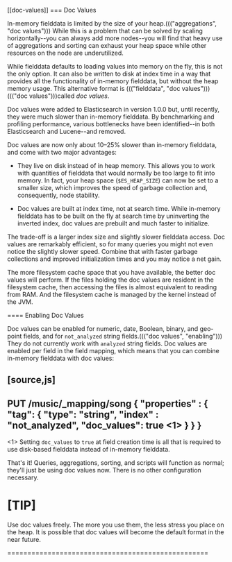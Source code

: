 [[doc-values]]
=== Doc Values

In-memory fielddata is limited by the size of your heap.((("aggregations", "doc values"))) While this is a
problem that can be solved by scaling horizontally--you can always add more
nodes--you will find that heavy use of aggregations and sorting can exhaust
your heap space while other resources on the node are underutilized.

While fielddata defaults to loading values into memory on the fly, this is not
the only option. It can also be written to disk at index time in a way that
provides all the functionality of in-memory fielddata, but without the
heap memory usage. This alternative format is ((("fielddata", "doc values")))((("doc values")))called _doc values_.

Doc values were added to Elasticsearch in version 1.0.0 but, until recently,
they were much slower than in-memory fielddata.  By benchmarking and profiling
performance, various bottlenecks have been identified--in both Elasticsearch
and Lucene--and removed.

Doc values are now only about 10&#x2013;25% slower than in-memory fielddata, and
come with two major advantages:

 *  They live on disk instead of in heap memory.  This allows you to work with
    quantities of fielddata that would normally be too large to fit into
    memory.  In fact, your heap space (`$ES_HEAP_SIZE`) can now be set to a
    smaller size,  which improves the speed of garbage collection and,
    consequently, node stability.

 *  Doc values are built at index time, not at search time. While in-memory
    fielddata has to be built on the fly at search time by uninverting the
    inverted index, doc values are prebuilt and much faster to initialize.

The trade-off is a larger index size and slightly slower fielddata access. Doc
values are remarkably efficient, so for many queries you might not even notice
the slightly slower speed.  Combine that with faster garbage collections and
improved initialization times and you may notice a net gain.

The more filesystem cache space that you have available, the better doc values
will perform.  If the files holding the doc values are resident in the filesystem cache, then accessing the files is almost equivalent to reading from
RAM.  And the filesystem cache is managed by the kernel instead of the JVM.

==== Enabling Doc Values

Doc values can be enabled for numeric, date, Boolean, binary, and geo-point
fields, and for `not_analyzed` string fields.((("doc values", "enabling"))) They do not currently work with
`analyzed` string fields.  Doc values are enabled per field in the field
mapping, which means that you can combine in-memory fielddata with doc values:

[source,js]
----
PUT /music/_mapping/song
{
  "properties" : {
    "tag": {
      "type":       "string",
      "index" :     "not_analyzed",
      "doc_values": true <1>
    }
  }
}
----
<1> Setting `doc_values` to `true` at field creation time is all
    that is required to use disk-based fielddata instead of in-memory
    fielddata.

That's it!  Queries, aggregations, sorting, and scripts will function as
normal; they'll just be using doc values now.  There is no other
configuration necessary.

[TIP]
==================================================

Use doc values freely.  The more you use them, the less stress you place on
the heap.  It is possible that doc values will become the default format in
the near future.

==================================================




